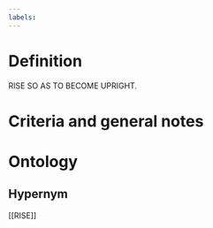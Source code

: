 ```yaml
---
labels: 
---
```


# Definition
RISE SO AS TO BECOME UPRIGHT.
# Criteria and general notes
# Ontology

## Hypernym
[[RISE]]